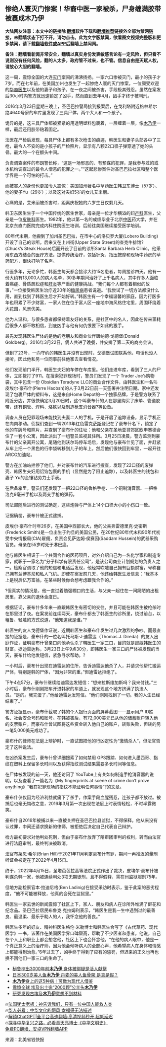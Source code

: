  <!-- 面包屑导航 --> <h2>惨绝人寰灭门惨案！华裔中医一家被杀，尸身缠满胶带被裹成木乃伊</h2> <p class="notice"><b>大陆网友注意：本文中的链接除 <a href="https://github.com/bannedbook/fanqiang" >翻墙</a>软件下载和<a href="https://github.com/killgcd/justmysocks/blob/master/README.md">翻墙推荐</a>链接外全部为禁网链接，未翻墙状态下打不开，请勿点击。此为文字版禁闻，欲看图文视频完整版和更多禁闻，请下载<a href="https://github.com/bannedbook/fanqiang">翻墙软件或APP</a>后翻墙上禁闻网。</p><p>备注：翻墙看新闻非常安全，翻墙以真实身份发表敏感言论有一定风险，但只看不说则没有任何风险，翻的人太多，政府管不过来，也不管。信息自由是天赋人权，请放心大胆的翻墙。</b></p>  <div class="entry"> <p>这一周，震惊全国的大连<a href="https://www.bannedbook.org/bnews/tag/%E7%81%AD%E9%97%A8/" class="st_tag internal_tag" rel="tag" title="标签 灭门 下的日志">灭门</a>案闹的沸沸扬扬。一家六口惨被灭门，最小的孩子才7岁。而在七年前，在美国加州也发生了一起惨绝人寰的灭门惨案，一位颇受欢迎的<a href="https://www.bannedbook.org/bnews/tag/%e5%8d%8e%e8%a3%94/" class="st_tag internal_tag" rel="tag" title="标签 华裔 下的日志">华裔</a><a href="https://www.bannedbook.org/bnews/tag/%e5%8c%bb%e7%94%9f/" class="st_tag internal_tag" rel="tag" title="标签 医生 下的日志">医生</a>以及他的妻子和孩子，在一夜之间被杀害，手段极其残忍。虽然在案发后30小时内警方就迅速锁定了凶手，然而直到去年4月，凶手才终于被判刑。</p> <p>2016年3月23日星期三晚上，圣巴巴拉警局接到报案后，在戈利塔附近格林希尔路4640号家的车库里发现了三具尸体，两个大人和一个孩子。</p> <p>诡异的是，这三具尸体都被紧紧的用透明塑料包裹着，一层缠着一层，像<a href="https://www.bannedbook.org/bnews/tag/%E6%9C%A8%E4%B9%83%E4%BC%8A/" class="st_tag internal_tag" rel="tag" title="标签 木乃伊 下的日志">木乃伊</a>一样，最后还用胶带粘着固定。</p> <p>法医在尸检后发现，每具尸体上都有多次枪击的痕迹，韩医生和妻子头部各中了三枪，最令人不安的是小孩子的尸检照片，显示有八颗22口径子弹穿透了她的头骨。最大的一个在额头中间。</p> <p>负责调查案件的布朗警长称，“这是一场邪恶的、有预谋的犯罪，是我参与过的或本机构调查过的最令人憎恶的犯罪之一。”“这起悲惨案件对圣巴巴拉社区和整个医学界是一个可怕的打击。”</p> <p>而被害人的身份也更加令人震惊：美国加州著名中草药医生韩卫东博士（57岁）、他的妻子Yu（29岁）；以及这对夫妇5岁的女儿艾米丽。</p> <p>心痛的是，艾米丽被杀害时，距离庆祝她的六岁生日仅剩几天。</p> <p>韩卫东医生生于一个中国传统的医生世家，母亲是一位才华横溢的妇<a href="https://www.bannedbook.org/bnews/tag/%e4%ba%a7%e7%a7%91/" class="st_tag internal_tag" rel="tag" title="标签 产科 下的日志">产科</a>医生，父亲是一位<a href="https://www.bannedbook.org/bnews/tag/%e7%9a%ae%e8%82%a4%e7%a7%91/" class="st_tag internal_tag" rel="tag" title="标签 皮肤科 下的日志">皮肤科</a>医生。1982年，他以第一名的成绩毕业于北京<a href="https://www.bannedbook.org/bnews/tag/%e4%b8%ad%e5%8c%bb/" class="st_tag internal_tag" rel="tag" title="标签 中医 下的日志">中医</a>药大学，并在北京东直门医院完成内科住院医生培训，后前往美国继续接受医学培训。</p> <p>80年代末期，他搬到了加州圣巴巴拉，在市中心的洛贝罗大厦(Lobero Building)开设了自己的诊所。后来又在上州街(Upper State Street)的查克牛排馆?(Chuck’s Steak House)后面开设了目前的诊所Santa Barbara Herb Clinic。他采用东西方结合的医疗方法，提供传统治疗，包括针灸、指压按摩和现场中药房的草药配方，很快打响了名声。</p> <p>行医多年，无论多忙，韩医生每天都会接诊大约15名患者，每周接诊四天。他有一份大约有13,000人的病人名单，30多年期间治好了上千名病人，其中许多人面临着癌症、骨质疏松症和<a href="https://www.bannedbook.org/bnews/tag/%E8%82%9D%E7%82%8E/" class="st_tag internal_tag" rel="tag" title="标签 肝炎 下的日志">肝炎</a>等严重的健康挑战。“我们每个人都有着相似的故事，”一位接受韩医生治疗近20年的<a href="https://www.bannedbook.org/bnews/tag/%e7%b3%96%e5%b0%bf%e7%97%85/" class="st_tag internal_tag" rel="tag" title="标签 糖尿病 下的日志">糖尿病</a>患者说道。“我尝试了一切方法都没什么用，直到找到了韩医生后才开始好转。”韩医生有一个幸福温馨的家庭，因为行医多年也积累了不少财富，一家人住在位于富人区一座地中海风格住宅里，周围环绕着大花园，风景优美。</p> <p>他为人温和，与很多患者都保持着友好的关系，是社区中的名人，因此在传来噩耗后很多人都不敢相信，到底凶手与他有何仇恨要下如此的狠手。</p> <p>最先发现韩医生尸体的是他的老朋友和商业伙伴唐纳德·戈德堡(Donald Goldberg)。2016年3月22日，俩人共进了晚餐，并安排了第二天的商务会议。</p> <p>但到了23号，一向守约的韩医生并没有出现时，戈德堡试图联系他，电话也没人接听，因此他和另一位同事前往他家去查看情况。</p> <p>他们发现前门半开，韩医生夫妇的车停在车库里。他们走进车库，看到了三人的尸体，立即拨打了911。在搜索犯罪现场时，警员们发现了一个 Trader Joe&#8217;s购物袋，其中包含一份 Obsidian Teradyne LLC的商业合作文件，由韩医生和一名叫皮埃尔·豪布什(Pierre Haobsh)的人于3月22日前一天签署并注明日期。家中还发现了包裹尸体的塑料布，这是来自Home Depot的一个独家品牌，于是警方联系了附近分店，并很快确定3月20日时，这个叫豪布什的人在那里购买了床单、管道胶带，还有铜管、焊料、烙铁以及制造枪支消音器?等设备。</p> <p>调查人员在犯罪现场未能找到夫妻二人的手机，于是开启了追踪设备，显示手机正在向南移动。侦探们查到一辆2013年红色雷克<span class='wp_keywordlink'><a href="https://www.bannedbook.org/forum5/topic42.html" title="萨斯、诚信与自救" target="_blank">萨斯</a></span>登记在了豪布什名下，锁定了他的车牌号和照片，并查到了豪布什的住址：他和父亲在圣地亚哥郊区欧申赛德合住了一套小公寓，因此派出了一组警员监视其住所。3月25日凌晨，警方监测到豪布什的父亲离开公寓，尾随他到沃尔玛停车场后，发现他与豪布什见了面，并赶紧从车上把一个黑色的行李袋转移到儿子的车上。然后他们很快回到车里，一起开往 ARCO加油站。</p> <p>警方在加油站拦停了他们，并对豪布什的汽车进行搜查，发现了22口径的废弹壳、韩医生夫妇用铝箔包裹的手机（显然是为了阻止追踪），以及韩医生的钱包和妻子 Yu的金镶钻劳力士手表。</p> <p>在后备箱里，警员们还发现了一把22口径的鲁格手枪、一个铜制消音器、一把格洛克9毫米手枪以及两支手枪的弹药。</p> <p>司法部随后进行的测试确定，这些炮弹与尸体上14个口径大小的小伤口一致。</p> <p>证据确凿，豪布什被正式逮捕。</p> <p>皮埃尔·豪布什时年26岁，在美国中西部长大，他的父亲弗雷德里克·史密斯(Frederick Smith)是一位出生于约旦的美国公民，在20世纪80年代末和90年代初受中央情报局(CIA)雇佣，负责会见萨达姆·侯赛因(Saddam Hussein)的武器采购官员。母亲在55岁时死于淋巴癌。</p>  <p>他与韩医生相识于一个共同合作的医药项目，对外介绍自己为一名化学家和制造专家，就职于一家名为“分子科学有限责任公司”，是该公司商业计划规划的负责人之一。检察官调取了他的短信和电话后发现，他经常吹嘘自己拥有巨额财富，号称自己拥有兰博基尼和私人飞机。即使在案发前几天，他还给韩医生发信息：“我基本上是税后亿万富翁，在某些时候你会想考虑跟我合作的。”</p> <p>?但真实的情况是，他一直过着勉强糊口的生活，与父亲一起住在一间简陋的出租房里，靠父亲的退休金度日。</p> <p>根据证词，豪布什多年来一直跟韩医生有密切的交往，并且可能在韩医生被枪杀时在那里过了夜。在案发前连续两天，豪布什都去了韩医生的诊所里，绕过前台，以粗鲁、轻蔑的方式说道，“他知道我是谁。”?</p> <p>韩医生的友人戈德堡作证说，近期韩医生和豪布什发生过几次激烈的争吵。而最直接的证据是，豪布什的一位名叫托马斯·J·迪雷达（Thomas J. Direda）的友人出庭作证，证明豪布什曾亲口向他承认杀了韩医生一家三口，目的就是觊觎韩医生的财富。据迪雷达称，3月23日上午9点30分，即韩医生一家三口的尸体被发现的当天，豪布什给他发短信，紧急寻求帮助。?</p> <p>一小时后，豪布什出现在迪雷达的住所，告诉迪雷达他杀了人，并请求他帮忙搬运尸体，特别是韩的尸体，“因为非常的重。”但迪雷达拒绝了。</p> <p>下午4点57分，豪布什继续给迪雷达发短信：“想来拉斯维加斯吗？我来付钱。”三小时后，豪布什刚刚把车开进韩家的车道上，就发现这个地方挤满了执法人员。“是的。我完蛋了，”他给迪雷达发短信。“他们刚刚找到了一切。我的人生已经结束了。”</p> <p>警方证据显示，豪布什截取了韩的个人银行页面的屏幕截图——显示用户 ID姓名、社会安全号码和账号。在韩被害后，有72,000美元已从他的储蓄账户转入他的支票账户，而豪布什曾试图将这些资金转入他自己的账户，转账失败，但转的另一笔5,000美元成功了。</p> <p>豪布什的律师在法庭上辩护时，一直试图把他的行凶定性为“激情杀人”，但法官否定了这种说法。</p> <p>在凶杀案发生后，豪布什曾详细搜索了如何禁用 GPS跟踪、如何进入墨西哥、指纹在塑料上保留多长时间以及获得指纹测试结果需要多长时间等信息。</p> <p>在尸体被发现的前一天，他还访问了 YouTube上有关如何制造手枪消音器的说明，以及查看了一篇名为《My fingerprints at scene of crime don’t prove anything》“我在犯罪现场的指纹不能证明任何事情”?的文章。</p>  <p>豪布什仅仅因为经济利益就痛下了杀手，作案手段血腥残忍，连孩子都不放过。被捕后也毫无悔改之意，2016年3月第一次出现在法庭上时表情轻松，不时半露微笑。</p> <p>豪布什自2016年被捕以来一直被关押在圣巴巴拉县监狱，不得保释。他从来没有认过罪，中间还请求换新的律师，被拒绝后决定自己代表自己辩护。</p> <p>检方最初要求对他判处死刑，但由于豪布什放弃了陪审团审判的权利，转而由法官进行法庭审判，最终判决被取消。</p> <p>法官布莱恩·希尔(Brian Hill)于2021年11月判定豪布什有罪，期间一再推迟的量刑听证会被定在了2022年4月15日。</p> <p>终于，2022年4月15日，圣塔芭芭拉高等法院正式作出了裁决，皮埃尔·豪布什被判谋杀韩一家，他被连续判处3项无期徒刑，且不得假释，需在州监狱服刑75年。</p> <p>但地方副检察官本·拉迪尼格(Ben Ladinig)在接受采访时表示，鉴于此案的恶劣程度，“他不可能被释放，他真的会死在监狱里。”</p> <p>韩医生一家去世的新闻震惊了社区上下，家人、朋友和病人在诊所外堆满了鲜花和纪念品。圣巴巴拉居民布鲁克·克拉姆利表示，“韩医生是我一生中遇到过的最善良、最温柔、最乐于助人的人，我怀念他的善良。”</p> <p>韩医生多年的好友、精神科医生格伦·米勒博士和韩医生合写了《古代草药、现代医学》一书，该著作在美国医学界口碑颇高，帮助了不少医者和患者。他说，自己在个人上和职业上都会想念他，社区上下也会怀念他。“在他的病人眼中，他是一个真正意义上的治疗师，因为他会倾听病人的全部心声，他希望病人在身体和情感上都能得到治愈。”6年过去了，凶手终于得到了应有的惩罚，但迟来的正义也再也换不回他们一家三口的生命了。</p> <p></p> <!--<div id="taboola-mid-1"></div>--><ul class='op-related-articles' title='相关阅读'> <li><a href='https://www.bannedbook.org/bnews/cnnews/20230621/1899072.html' target='_blank'>秘鲁挖出3000年前<b>木乃伊</b> 身体被绑疑是活人献祭</a></li> <li><a href='https://www.bannedbook.org/bnews/baitai/20230514/1883929.html' target='_blank'>日本300岁美人鱼<b>木乃伊</b> 丹麦的美人鱼骨架 是真是假？</a></li> <li><a href='https://www.bannedbook.org/bnews/baitai/20230513/1883835.html' target='_blank'><b>木乃伊</b>身上的这5种病！可做为现代人借鉴</a></li> <li><a href='https://www.bannedbook.org/bnews/cnnews/20230329/1865798.html' target='_blank'>震惊全球 埃及出土逾“2000颗”公羊头<b>木乃伊</b></a></li> <li><a href='https://www.bannedbook.org/bnews/funmedia/20230208/1846100.html' target='_blank'>研究发现古埃及<b>木乃伊</b>意想不到材料</a></li> </ul> <p class="texttj"> 🔥<a href="https://www.bannedbook.org/bnews/ssgc/20230219/1850782.html" target="_blank">法国犹太老板：神告诉我们，只有一位中国人能救人类</a><br/> 🔥<a href="https://www.bannedbook.org/bnews/comments/20220220/1694796.html" target="_blank">华人必看：中华文化的飓风 幸福感无法描述</a><br/> 🔥<a href="https://github.com/bannedbook/fanqiang/wiki/V2ray%E6%9C%BA%E5%9C%BA" target="_blank">解锁ChatGPT|全平台高速翻墙:高清视频秒开,超低延迟</a><br/> 🔥<a href="https://www.bannedbook.org/bnews/comments/20220808/1768773.html" target="_blank">探寻中华复兴之路，必看章天亮博士《中华文明史》</a><br/> <a href="https://github.com/bannedbook/fanqiang/wiki/%E7%A6%81%E9%97%BB%E7%BD%91%E5%AE%89%E5%8D%93%E7%BF%BB%E5%A2%99%E6%96%B0%E9%97%BBAPP" target="_blank">免费PC翻墙、安卓VPN翻墙APP</a><br/> </p> <p class="src-info">来源：北美省钱快报 </p><a name='sharetosocial'></a> <div style="margin-bottom:5px;padding-bottom:5px;clear:both"> <div id="archive-pix-1" class="banner-ads"> <!-- AuctionX Display platform tag START --> <div id="27602x728x90x621x_ADSLOT1" clicktrack="%%CLICK_URL_ESC%%"></div>  <!-- AuctionX Display platform tag END --> </div> <div id="archive-pix-2" class="banner-ads"> <!-- AuctionX Display platform tag START --> <div id="27556x300x250x621x_ADSLOT1" clicktrack="%%CLICK_URL_ESC%%" style="margin:0 auto;text-align:center"></div>  <!-- AuctionX Display platform tag END --> </div> </div>  <div id="archive-pix-1" class="banner-ads"> <!-- AuctionX Display platform tag START --> <div id="27603x728x90x621x_ADSLOT1" clicktrack="%%CLICK_URL_ESC%%"></div>  <!-- AuctionX Display platform tag END --> </div> </div><!--END ENTRY--> 
